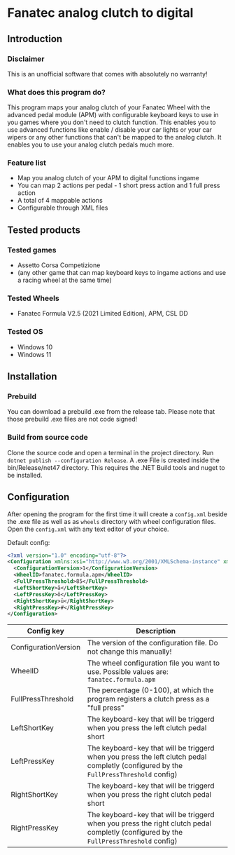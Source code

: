 # Fanatec analog clutch to digital

## Introduction
### Disclaimer
This is an unofficial software that comes with absolutely no warranty!

### What does this program do?
This program maps your analog clutch of your Fanatec Wheel with the advanced pedal module (APM) with configurable keyboard keys to use in you games where you don't need to clutch function. This enables you to use advanced functions like enable / disable your car lights or your car wipers or any other functions that can't be mapped to the analog clutch.
It enables you to use your analog clutch pedals much more.

### Feature list
- Map you analog clutch of your APM to digital functions ingame
- You can map 2 actions per pedal - 1 short press action and 1 full press action
- A total of 4 mappable actions
- Configurable through XML files

## Tested products
### Tested games
- Assetto Corsa Competizione
- (any other game that can map keyboard keys to ingame actions and use a racing wheel at the same time)

### Tested Wheels
- Fanatec Formula V2.5 (2021 Limited Edition), APM, CSL DD

### Tested OS
- Windows 10
- Windows 11

## Installation

### Prebuild
You can download a prebuild .exe from the release tab. Please note that those prebuild .exe files are not code signed!

### Build from source code
Clone the source code and open a terminal in the project directory. Run `dotnet publish --configuration Release`.
A .exe File is created inside the bin/Release/net47 directory.
This requires the .NET Build tools and nuget to be installed.

## Configuration
After opening the program for the first time it will create a `config.xml` beside the .exe file as well as as `wheels` directory with wheel configuration files. Open the `config.xml` with any text editor of your choice.

Default config:
```xml
<?xml version="1.0" encoding="utf-8"?>
<Configuration xmlns:xsi="http://www.w3.org/2001/XMLSchema-instance" xmlns:xsd="http://www.w3.org/2001/XMLSchema">
  <ConfigurationVersion>1</ConfigurationVersion>
  <WheelID>fanatec.formula.apm</WheelID>
  <FullPressThreshold>85</FullPressThreshold>
  <LeftShortKey>ä</LeftShortKey>
  <LeftPressKey>ö</LeftPressKey>
  <RightShortKey>ü</RightShortKey>
  <RightPressKey>#</RightPressKey>
</Configuration>
```

|Config key|Description|
|--|--|
|ConfigurationVersion|The version of the configuration file. Do not change this manually!|
|WheelID|The wheel configuration file you want to use. Possible values are: `fanatec.formula.apm`|
|FullPressThreshold|The percentage (0-100), at which the program registers a clutch press as a "full press"|
|LeftShortKey|The keyboard-key that will be triggerd when you press the left clutch pedal short|
|LeftPressKey|The keyboard-key that will be triggerd when you press the left clutch pedal completly (configured by the `FullPressThreshold` config)|
|RightShortKey|The keyboard-key that will be triggerd when you press the right clutch pedal short|
|RightPressKey|The keyboard-key that will be triggerd when you press the right clutch pedal completly (configured by the `FullPressThreshold` config)|